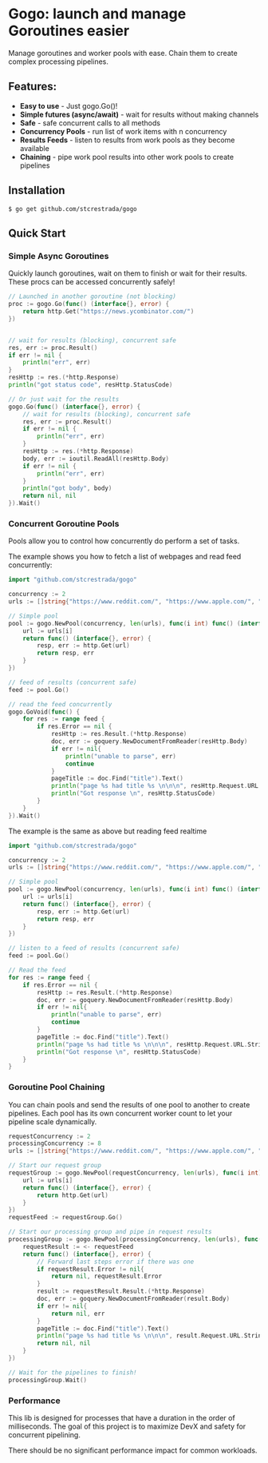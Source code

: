 # Gogo: launch and manage Goroutines easier

Manage goroutines and worker pools with ease. Chain them to create complex processing pipelines.   

## Features:

- **Easy to use** - Just gogo.Go()!
- **Simple futures (async/await)** - wait for results without making channels
- **Safe** - safe concurrent calls to all methods
- **Concurrency Pools** - run list of work items with n concurrency
- **Results Feeds** - listen to results from work pools as they become available 
- **Chaining** - pipe work pool results into other work pools to create pipelines
 


## Installation

```
$ go get github.com/stcrestrada/gogo
```

## Quick Start

### Simple Async Goroutines

Quickly launch goroutines, wait on them to finish or wait for their results. 
These procs can be accessed concurrently safely!

```go
// Launched in another goroutine (not blocking)
proc := gogo.Go(func() (interface{}, error) {
    return http.Get("https://news.ycombinator.com/")
})


// wait for results (blocking), concurrent safe
res, err := proc.Result()
if err != nil {
    println("err", err)
}
resHttp := res.(*http.Response)
println("got status code", resHttp.StatusCode)

// Or just wait for the results
gogo.Go(func() (interface{}, error) {
    // wait for results (blocking), concurrent safe
    res, err := proc.Result()
    if err != nil {
        println("err", err)
    }
    resHttp := res.(*http.Response)
    body, err := ioutil.ReadAll(resHttp.Body)
    if err != nil {
        println("err", err)
    }
    println("got body", body)
    return nil, nil
}).Wait()
```                       

### Concurrent Goroutine Pools

Pools allow you to control how concurrently do perform a set of tasks. 

The example shows you how to fetch a list of webpages and read feed concurrently:

```go
import "github.com/stcrestrada/gogo"

concurrency := 2
urls := []string{"https://www.reddit.com/", "https://www.apple.com/", "https://www.yahoo.com/", "https://news.ycombinator.com/", "https://httpbin.org/uuid"}

// Simple pool
pool := gogo.NewPool(concurrency, len(urls), func(i int) func() (interface{}, error) {
    url := urls[i]
    return func() (interface{}, error) {
        resp, err := http.Get(url)
        return resp, err
    }
})

// feed of results (concurrent safe)
feed := pool.Go()

// read the feed concurrently
gogo.GoVoid(func() {
    for res := range feed {
        if res.Error == nil {
            resHttp := res.Result.(*http.Response)
            doc, err := goquery.NewDocumentFromReader(resHttp.Body)
            if err != nil{
                println("unable to parse", err)
                continue
            }
            pageTitle := doc.Find("title").Text()
            println("page %s had title %s \n\n\n", resHttp.Request.URL.String(), pageTitle)
            println("Got response \n", resHttp.StatusCode)
        }
    }
}).Wait()
```

The example is the same as above but reading feed realtime
```go
import "github.com/stcrestrada/gogo"

concurrency := 2
urls := []string{"https://www.reddit.com/", "https://www.apple.com/", "https://www.yahoo.com/", "https://news.ycombinator.com/", "https://httpbin.org/uuid"}

// Simple pool
pool := gogo.NewPool(concurrency, len(urls), func(i int) func() (interface{}, error) {
    url := urls[i]
    return func() (interface{}, error) {
        resp, err := http.Get(url)
        return resp, err
    }
})

// listen to a feed of results (concurrent safe)
feed := pool.Go()

// Read the feed
for res := range feed {
    if res.Error == nil {
        resHttp := res.Result.(*http.Response)
        doc, err := goquery.NewDocumentFromReader(resHttp.Body)
        if err != nil{
            println("unable to parse", err)
            continue
        }
        pageTitle := doc.Find("title").Text()
        println("page %s had title %s \n\n\n", resHttp.Request.URL.String(), pageTitle)
        println("Got response \n", resHttp.StatusCode)
    }
}
```


### Goroutine Pool Chaining

You can chain pools and send the results of one pool to another to create pipelines. Each pool
has its own concurrent worker count to let your pipeline scale dynamically.


```go
requestConcurrency := 2
processingConcurrency := 8
urls := []string{"https://www.reddit.com/", "https://www.apple.com/", "https://www.yahoo.com/", "https://news.ycombinator.com/", "https://httpbin.org/uuid"}

// Start our request group
requestGroup := gogo.NewPool(requestConcurrency, len(urls), func(i int) func() (interface{}, error) {
    url := urls[i]
    return func() (interface{}, error) {
        return http.Get(url)
    }
})
requestFeed := requestGroup.Go()

// Start our processing group and pipe in request results
processingGroup := gogo.NewPool(processingConcurrency, len(urls), func(i int) func() (interface{}, error) {
    requestResult := <- requestFeed
    return func() (interface{}, error) {
        // Forward last steps error if there was one
        if requestResult.Error != nil{
            return nil, requestResult.Error
        }
        result := requestResult.Result.(*http.Response)
        doc, err := goquery.NewDocumentFromReader(result.Body)
        if err != nil{
            return nil, err
        }
        pageTitle := doc.Find("title").Text()
        println("page %s had title %s \n\n\n", result.Request.URL.String(), pageTitle)
        return nil, nil
    }
})

// Wait for the pipelines to finish!
processingGroup.Wait()
```


### Performance

This lib is designed for processes that have a duration in the order of milliseconds. The goal of this 
project is to maximize DevX and safety for concurrent pipelining. 

There should be no significant performance impact for common workloads.

